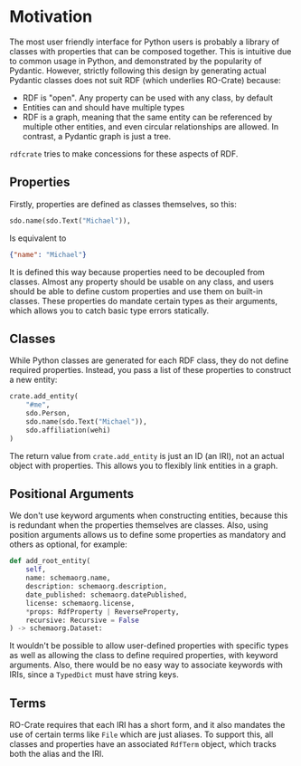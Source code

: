 # Motivation

The most user friendly interface for Python users is probably a library of classes with properties that can be composed together.
This is intuitive due to common usage in Python, and demonstrated by the popularity of Pydantic.
However, strictly following this design by generating actual Pydantic classes does not suit RDF (which underlies RO-Crate) because:

* RDF is "open". Any property can be used with any class, by default
* Entities can and should have multiple types
* RDF is a graph, meaning that the same entity can be referenced by multiple other entities, and even circular relationships are allowed. In contrast, a Pydantic graph is just a tree.

`rdfcrate` tries to make concessions for these aspects of RDF.

## Properties

Firstly, properties are defined as classes themselves, so this:
```python
sdo.name(sdo.Text("Michael")),
```
Is equivalent to
```json
{"name": "Michael"}
```
It is defined this way because properties need to be decoupled from classes.
Almost any property should be usable on any class, and users should be able to define custom properties and use them on built-in classes.
These properties do mandate certain types as their arguments, which allows you to catch basic type errors statically.

## Classes

While Python classes are generated for each RDF class, they do not define required properties.
Instead, you pass a list of these properties to construct a new entity:
```python
crate.add_entity(
    "#me",
    sdo.Person,
    sdo.name(sdo.Text("Michael")),
    sdo.affiliation(wehi)
)
```
The return value from `crate.add_entity` is just an ID (an IRI), not an actual object with properties.
This allows you to flexibly link entities in a graph.

## Positional Arguments
We don't use keyword arguments when constructing entities, because this is redundant when the properties themselves are classes.
Also, using position arguments allows us to define some properties as mandatory and others as optional, for example:
```python
def add_root_entity(
    self,
    name: schemaorg.name,
    description: schemaorg.description,
    date_published: schemaorg.datePublished,
    license: schemaorg.license,
    *props: RdfProperty | ReverseProperty,
    recursive: Recursive = False
) -> schemaorg.Dataset:
```
It wouldn't be possible to allow user-defined properties with specific types as well as allowing the class to define required properties, with keyword arguments.
Also, there would be no easy way to associate keywords with IRIs, since a `TypedDict` must have string keys. 

## Terms

RO-Crate requires that each IRI has a short form, and it also mandates the use of certain terms like `File` which are just aliases.
To support this, all classes and properties have an associated `RdfTerm` object, which tracks both the alias and the IRI.
